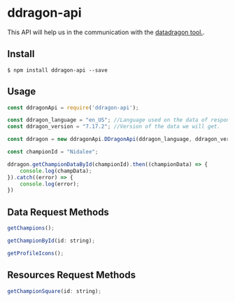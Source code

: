 # ddragon-api

This API will help us in the communication with the [datadragon tool.](http://ddragon.leagueoflegends.com/tool/).

## Install
```
$ npm install ddragon-api --save
```


## Usage
```javascript
const ddragonApi = require('ddragon-api');

const ddragon_language = "en_US"; //Language used on the data of responses.
const ddragon_version = "7.17.2"; //Version of the data we will get.

const ddragon = new ddragonApi.DDragonApi(ddragon_language, ddragon_version);

const championId = "Nidalee";

ddragon.getChampionDataById(championId).then((championData) => {
    console.log(champData);
}).catch((error) => {
    console.log(error);
})
```
## Data Request Methods

```javascript
getChampions();

getChampionById(id: string);

getProfileIcons();
```

## Resources Request Methods

```javascript
getChampionSquare(id: string);
```